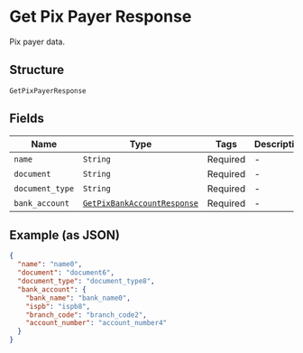 
# Get Pix Payer Response

Pix payer data.

## Structure

`GetPixPayerResponse`

## Fields

| Name | Type | Tags | Description |
|  --- | --- | --- | --- |
| `name` | `String` | Required | - |
| `document` | `String` | Required | - |
| `document_type` | `String` | Required | - |
| `bank_account` | [`GetPixBankAccountResponse`](../../doc/models/get-pix-bank-account-response.md) | Required | - |

## Example (as JSON)

```json
{
  "name": "name0",
  "document": "document6",
  "document_type": "document_type8",
  "bank_account": {
    "bank_name": "bank_name0",
    "ispb": "ispb8",
    "branch_code": "branch_code2",
    "account_number": "account_number4"
  }
}
```

